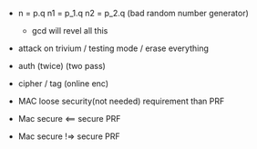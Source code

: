 -   n = p.q
    n1 = p_1.q
    n2 = p_2.q
    (bad random number generator)
    -   gcd will revel all this
-   attack on trivium / testing mode / erase everything
-   auth (twice) (two pass)
-   cipher / tag (online enc)

-   MAC loose security(not needed) requirement than PRF
-   Mac secure <== secure PRF
-   Mac secure !=> secure PRF
